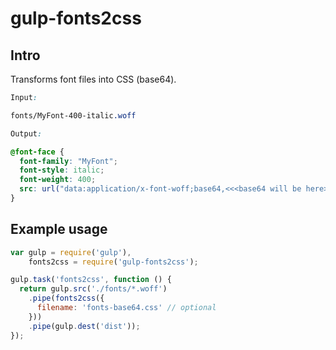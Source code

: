 # gulp-fonts2css
## Intro

Transforms font files into CSS (base64). 
```css
Input: 

fonts/MyFont-400-italic.woff

Output: 

@font-face {
  font-family: "MyFont";
  font-style: italic;
  font-weight: 400;
  src: url("data:application/x-font-woff;base64,<<<base64 will be here>>>") format("{{fontType}}");
}
```

## Example usage
```js
var gulp = require('gulp'),
    fonts2css = require('gulp-fonts2css');

gulp.task('fonts2css', function () {
  return gulp.src('./fonts/*.woff')
    .pipe(fonts2css({
      filename: 'fonts-base64.css' // optional
    }))
    .pipe(gulp.dest('dist'));
});
```

